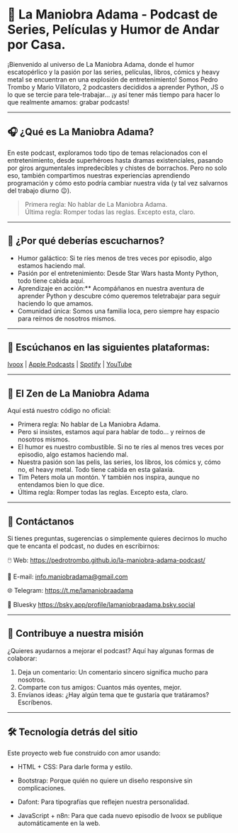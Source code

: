 # 🚀 La Maniobra Adama - Podcast de Series, Películas y Humor de Andar por Casa.

¡Bienvenido al universo de La Maniobra Adama, donde el humor escatopérlico y la pasión por las series, películas, libros, cómics y heavy metal se encuentran en una explosión de entretenimiento! Somos Pedro Trombo y Mario Villatoro, 2 podcasters decididos a aprender Python, JS o lo que se tercie para tele-trabajar... ¡y así tener más tiempo para hacer lo que realmente amamos: grabar podcasts!

---

## 🎧 ¿Qué es La Maniobra Adama?

En este podcast, exploramos todo tipo de temas relacionados con el entretenimiento, desde superhéroes hasta dramas existenciales, pasando por giros argumentales impredecibles y chistes de borrachos. Pero no solo eso, también compartimos nuestras experiencias aprendiendo programación y cómo esto podría cambiar nuestra vida (y tal vez salvarnos del trabajo diurno 😉).

> Primera regla: No hablar de La Maniobra Adama.  
> Última regla: Romper todas las reglas. Excepto esta, claro.

---

## 🌟 ¿Por qué deberías escucharnos?

- Humor galáctico: Si te ríes menos de tres veces por episodio, algo estamos haciendo mal.
- Pasión por el entretenimiento: Desde Star Wars hasta Monty Python, todo tiene cabida aquí.
- Aprendizaje en acción:** Acompáñanos en nuestra aventura de aprender Python y descubre cómo queremos teletrabajar para seguir haciendo lo que amamos.
- Comunidad única: Somos una familia loca, pero siempre hay espacio para reírnos de nosotros mismos.

---

## 📢 Escúchanos en las siguientes plataformas:

[Ivoox](https://www.ivoox.com/podcast-maniobra-adama_sq_f11795912_1.html) | 
[Apple Podcasts](https://podcasts.apple.com/es/podcast/la-maniobra-adama/id1671172514) | 
[Spotify](https://open.spotify.com/show/4jDMsVO2PVrE5EE6XgqPD4) | 
[YouTube](https://www.youtube.com/@LaManiobraAdama)

---

## 📰 El Zen de La Maniobra Adama

Aquí está nuestro código no oficial:

- Primera regla: No hablar de La Maniobra Adama.
- Pero si insistes, estamos aquí para hablar de todo... y reírnos de nosotros mismos.
- El humor es nuestro combustible. Si no te ríes al menos tres veces por episodio, algo estamos haciendo mal.
- Nuestra pasión son las pelis, las series, los libros, los cómics y, cómo no, el heavy metal. Todo tiene cabida en esta galaxia.
- Tim Peters mola un montón. Y también nos inspira, aunque no entendamos bien lo que dice.
- Última regla: Romper todas las reglas. Excepto esta, claro.

---

## 📩 Contáctanos

Si tienes preguntas, sugerencias o simplemente quieres decirnos lo mucho que te encanta el podcast, no dudes en escribirnos:

🖱️ Web: https://pedrotrombo.github.io/la-maniobra-adama-podcast/

📧 E-mail: info.maniobradama@gmail.com

🌐 Telegram: https://t.me/lamaniobraadama

🔵 Bluesky https://bsky.app/profile/lamaniobraadama.bsky.social

---

## 🤝 Contribuye a nuestra misión

¿Quieres ayudarnos a mejorar el podcast? Aquí hay algunas formas de colaborar:

1. Deja un comentario: Un comentario sincero significa mucho para nosotros.
2. Comparte con tus amigos: Cuantos más oyentes, mejor.
3. Envíanos ideas: ¿Hay algún tema que te gustaría que tratáramos? Escríbenos.

---

## 🛠️ Tecnología detrás del sitio

Este proyecto web fue construido con amor usando:

- HTML + CSS: Para darle forma y estilo.

- Bootstrap: Porque quién no quiere un diseño responsive sin complicaciones.

- Dafont: Para tipografías que reflejen nuestra personalidad.

- JavaScript + n8n: Para que cada nuevo episodio de Ivoox se publique automáticamente en la web.
